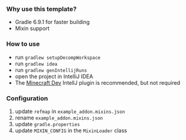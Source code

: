### Why use this template?
- Gradle 6.9.1 for faster building
- Mixin support

### How to use
- run `gradlew setupDecompWorkspace`
- run `gradlew idea`
- run `gradlew genIntellijRuns`
- open the project in IntelliJ IDEA
- The [Minecraft Dev](https://mcdev.io/) IntellJ plugin is recommended, but not required

### Configuration 
1. update `refmap` in `example_addon.mixins.json`
2. rename `example_addon.mixins.json`
3. update `gradle.properties`
4. update `MIXIN_CONFIG` in the `MixinLoader` class
